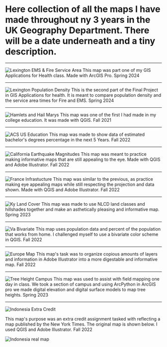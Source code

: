 # Here collection of all the maps I have made throughout ny 3 years in the UK Geography Department. There will be a date underneath and a tiny description.

<hr>

![Lexington EMS & Fire Service Area](./Maps/Service%20Area.jpg)
This map was part one of my GIS Applications for Health class. Made with ArcGIS Pro. Spring 2024

<hr>

![Lexington Population Density](./Maps/Pop.jpg)
This is the second part of the Final Project in GIS Applications for health. It is meant to compare population density and the service area times for Fire and EMS. Spring 2024

<hr>

![Hamlets and Hail Marys](./Maps/Mapping4%20-%20Geo109.png)
This map was one of the first I had made in my college education. It was made with QGIS. Fall 2021

<hr>

![ACS US Education](./Maps/ACS%20US%20EDUCATION-01.png)
This map was made to show data of estimated bachelor's degrees percentage in the next 5 Years. Fall 2022

<hr>

![California Earthquake Magnitudes](./Maps/CaliforniaEarthquakes%20-%20Geo305.png)
This map was meant to practice making informative maps that are still appealing to the eye. Made with QGIS and Adobe Illustrator. Fall 2022

<hr>

![France Infrastucture](./Maps/FranceInfrastructure%20%20-%20Geo305.png)
This map was similar to the previous, as practice making eye appealing maps while still respecting the projection and data shown. Made with QGIS and Adobe Illustrator. Fall 2022

<hr>

![Ky Land Cover](./Maps/KyLandcover.jpg)
This map was made to use NLCD land classes and hillshades together and make an asthetically pleasing and informative map. Spring 2023

<hr>

![Va Bivariate](./Maps/Lab3-01.jpg)
This map uses population data and percent of the population that works from home. I challenged myself to use a bivariate color scheme in QGIS. Fall 2022

<hr>

![Europe Map](./Maps/Lab1-BrianMetz(FIN)(1).png)
This map's task was to organize copious amounts of layers and information in Adobe Illustrator into a more digestable and informative map. Fall 2022

<hr>

![Tree Height Campus](./Maps/TreeHeight.jpg)
This map was used to assist with field mapping one day in class. We took a section of campus and using ArcPython in ArcGIS pro we made digital elevation and digital surface models to map tree heights. Spring 2023

<hr>

![Indonesia Extra Credit](./Maps/Indonesia-Extra-Credit.png)

This map's purpose was an extra credit assignment tasked with reflecting a map published by the New York Times. The original map is shown below. I used QGIS and Adobe Illustrator. Fall 2022

![Indonesia real map](./Maps/zoom-430.jpg)
